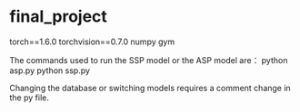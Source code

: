 # final_project
torch==1.6.0
torchvision==0.7.0
numpy
gym

The commands used to run the SSP model or the ASP model are：
python asp.py
python ssp.py

Changing the database or switching models requires a comment change in the py file.
